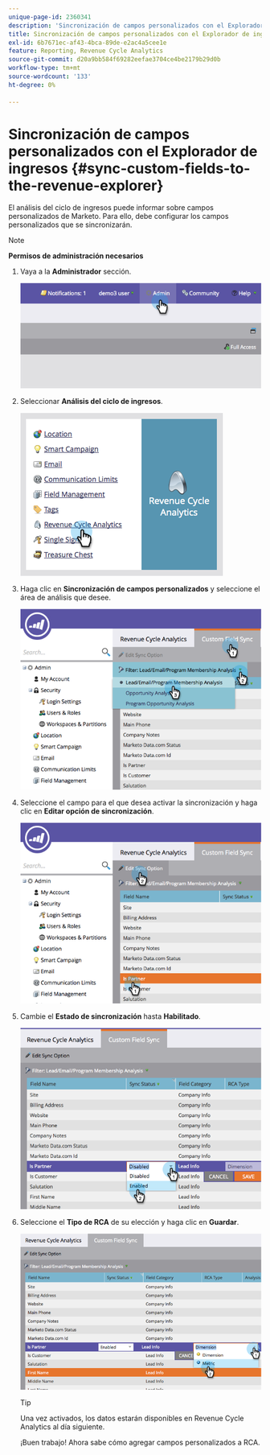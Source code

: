 ```yaml
---
unique-page-id: 2360341
description: 'Sincronización de campos personalizados con el Explorador de ingresos: documentos de Marketo, documentación del producto'
title: Sincronización de campos personalizados con el Explorador de ingresos
exl-id: 6b7671ec-af43-4bca-89de-e2ac4a5cee1e
feature: Reporting, Revenue Cycle Analytics
source-git-commit: d20a9bb584f69282eefae3704ce4be2179b29d0b
workflow-type: tm+mt
source-wordcount: '133'
ht-degree: 0%

---
```


# Sincronización de campos personalizados con el Explorador de ingresos {#sync-custom-fields-to-the-revenue-explorer}

El análisis del ciclo de ingresos puede informar sobre campos personalizados de Marketo. Para ello, debe configurar los campos personalizados que se sincronizarán.

>[!NOTE]
>
>**Permisos de administración necesarios**

1. Vaya a la **Administrador** sección.

   ![](assets/image2014-9-19-9-3a51-3a11.png)

1. Seleccionar **Análisis del ciclo de ingresos**.

   ![](assets/image2014-9-19-9-3a51-3a19.png)

1. Haga clic en **Sincronización de campos personalizados** y seleccione el área de análisis que desee.

   ![](assets/image2014-9-19-9-3a51-3a26.png)

1. Seleccione el campo para el que desea activar la sincronización y haga clic en **Editar opción de sincronización**.

   ![](assets/image2014-9-19-9-3a51-3a36.png)

1. Cambie el **Estado de sincronización** hasta **Habilitado**.

   ![](assets/image2014-9-19-9-3a51-3a45.png)

1. Seleccione el **Tipo de RCA** de su elección y haga clic en **Guardar**.

   ![](assets/image2014-9-19-9-3a51-3a52.png)

   >[!TIP]
   >
   >Una vez activados, los datos estarán disponibles en Revenue Cycle Analytics al día siguiente.

   ¡Buen trabajo! Ahora sabe cómo agregar campos personalizados a RCA.
